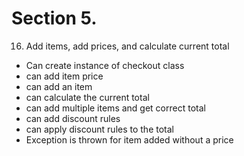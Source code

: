 # Section 5.
16. Add items, add prices, and calculate current total
+ Can create instance of checkout class
+ can add item price
+ can add an item
+ can calculate the current total
+ can add multiple items and get correct total
+ can add discount rules
+ can apply discount rules to the total
+ Exception is thrown for item added without a price
